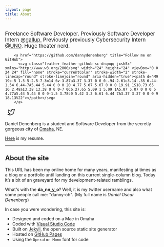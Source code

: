```yaml
---
layout: page
title: About
---
```


<br>
<span style="font-size:larger;">Freelance Software Developer. Previously Software Developer Intern <a href="https://www.gallup.com/home.aspx">@gallup.</a> Previously previously Cybersecurity Intern <a href="https://www.unomaha.edu/">@UNO</a>. Huge theater nerd.</span>

<div class="links">
       
        
        <a href="https://github.com/dannydenenberg" title="Follow me on GitHub">
          <svg class="feather feather-github sc-dnqmqq jxshSx" xmlns="http://www.w3.org/2000/svg" width="24" height="24" viewBox="0 0 24 24" fill="none" stroke="currentColor" stroke-width="2" stroke-linecap="round" stroke-linejoin="round" aria-hidden="true"><path d="M9 19c-5 1.5-5-2.5-7-3m14 6v-3.87a3.37 3.37 0 0 0-.94-2.61c3.14-.35 6.44-1.54 6.44-7A5.44 5.44 0 0 0 20 4.77 5.07 5.07 0 0 0 19.91 1S18.73.65 16 2.48a13.38 13.38 0 0 0-7 0C6.27.65 5.09 1 5.09 1A5.07 5.07 0 0 0 5 4.77a5.44 5.44 0 0 0-1.5 3.78c0 5.42 3.3 6.61 6.44 7A3.37 3.37 0 0 0 9 18.13V22"></path></svg>
        </a>
&nbsp;
  <a href="https://twitter.com/da_nn_y_o" title="Follow me on GitHub">
        <svg class="feather feather-twitter sc-dnqmqq jxshSx" xmlns="http://www.w3.org/2000/svg" width="24" height="24" viewBox="0 0 24 24" fill="none" stroke="currentColor" stroke-width="2" stroke-linecap="round" stroke-linejoin="round" aria-hidden="true" data-reactid="1211"><path d="M23 3a10.9 10.9 0 0 1-3.14 1.53 4.48 4.48 0 0 0-7.86 3v1A10.66 10.66 0 0 1 3 4s-4 9 5 13a11.64 11.64 0 0 1-7 2c9 5 20 0 20-11.5a4.5 4.5 0 0 0-.08-.83A7.72 7.72 0 0 0 23 3z"></path></svg></a>

</div>

Daniel Denenberg is a student and Software Developer from the secretly gorgeous city of [Omaha](https://en.wikipedia.org/wiki/Omaha,_Nebraska), NE.

[Here](goods/resume/DenenbergResume2019.pdf) is my resume.

---

## About the site

This URL has been my online home for many years, manifesting at times as a blog or a portfolio until landing on this current single-column blog. Today it’s a bit of an graveyard for my development-related ramblings.

What's with the **da_nn_y_o**? Well, it is my twitter username and also what some people call me: "danny-oh". (My full name is _Daniel Oscar Denenberg_)

In case you were wondering, this site is:

- Designed and coded on a Mac in Omaha
- Coded with [Visual Studio Code](https://code.visualstudio.com/)
- Built on [Jekyll](https://jekyllrb.com/), the open source static site generator
- Hosted on [GitHub Pages](https://pages.github.com/)
- Using the `Operator Mono` font for code
